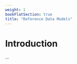 ```yaml
---
weight: 1
bookFlatSection: true
title: "Reference Data Models"
---
```


# Introduction

...
